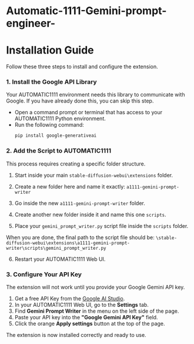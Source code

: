 # Automatic-1111-Gemini-prompt-engineer-
# Installation Guide

Follow these three steps to install and configure the extension.

### 1. Install the Google API Library

Your AUTOMATIC1111 environment needs this library to communicate with Google. If you have already done this, you can skip this step.

* Open a command prompt or terminal that has access to your AUTOMATIC1111 Python environment.
* Run the following command:
    ```bash
    pip install google-generativeai
    ```

### 2. Add the Script to AUTOMATIC1111

This process requires creating a specific folder structure.

1.  Start inside your main `stable-diffusion-webui\extensions` folder.

2.  Create a new folder here and name it exactly: `a1111-gemini-prompt-writer`

3.  Go inside the new `a1111-gemini-prompt-writer` folder.

4.  Create another new folder inside it and name this one `scripts`.

5.  Place your `gemini_prompt_writer.py` script file inside the `scripts` folder.

When you are done, the final path to the script file should be:
`\stable-diffusion-webui\extensions\a1111-gemini-prompt-writer\scripts\gemini_prompt_writer.py`

6.  Restart your AUTOMATIC1111 Web UI.

### 3. Configure Your API Key

The extension will not work until you provide your Google Gemini API key.

1.  Get a free API Key from the [Google AI Studio](https://aistudio.google.com/app/apikey).
2.  In your AUTOMATIC1111 Web UI, go to the **Settings** tab.
3.  Find **Gemini Prompt Writer** in the menu on the left side of the page.
4.  Paste your API key into the **"Google Gemini API Key"** field.
5.  Click the orange **Apply settings** button at the top of the page.

The extension is now installed correctly and ready to use.
